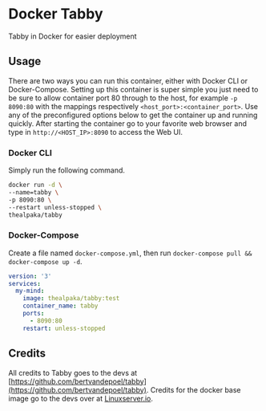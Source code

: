 # Docker Tabby
Tabby in Docker for easier deployment

## Usage

There are two ways you can run this container, either with Docker CLI or Docker-Compose. Setting up this container is super simple you just need to be sure to allow container port 80 through to the host, for example `-p 8090:80` with the mappings respectively `<host_port>:<container_port>`. Use any of the preconfigured options below to get the container up and running quickly. After starting the container go to your favorite web browser and type in `http://<HOST_IP>:8090` to access the Web UI.

### Docker CLI

Simply run the following command.

```bash
docker run -d \
--name=tabby \
-p 8090:80 \
--restart unless-stopped \
thealpaka/tabby
```

### Docker-Compose

Create a file named `docker-compose.yml`, then run `docker-compose pull && docker-compose up -d`.

```yaml
version: '3'
services:
  my-mind:
    image: thealpaka/tabby:test
    container_name: tabby
    ports:
      - 8090:80
    restart: unless-stopped
```

## Credits
All credits to Tabby goes to the devs at [https://github.com/bertvandepoel/tabby](https://github.com/bertvandepoel/tabby). 
Credits for the docker base image go to the devs over at [Linuxserver.io](https://linuxserver.io).